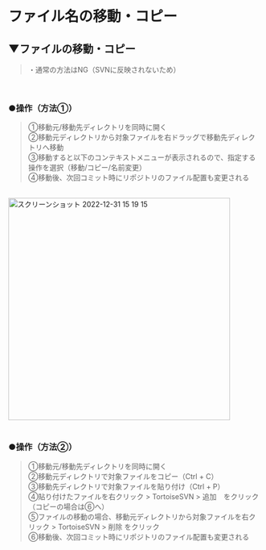 # ファイル名の移動・コピー

## ▼ファイルの移動・コピー
>・通常の方法はNG（SVNに反映されないため）<br>
<br>

### ●操作（方法①）
>①移動元/移動先ディレクトリを同時に開く<br>
>②移動元ディレクトリから対象ファイルを右ドラッグで移動先ディレクトリへ移動<br>
>③移動すると以下のコンテキストメニューが表示されるので、指定する操作を選択（移動/コピー/名前変更）<br>
>④移動後、次回コミット時にリポジトリのファイル配置も変更される<br>
<br>
<img width="441" alt="スクリーンショット 2022-12-31 15 19 15" src="https://user-images.githubusercontent.com/81621944/210127273-6dd57a30-7b01-497f-8b98-16511848f668.png"><br>
<br>

### ●操作（方法②）
>①移動元/移動先ディレクトリを同時に開く<br>
>②移動元ディレクトリで対象ファイルをコピー（Ctrl + C）<br>
>③移動先ディレクトリで対象ファイルを貼り付け（Ctrl + P）<br>
>④貼り付けたファイルを右クリック > TortoiseSVN > 追加　をクリック（コピーの場合は⑥へ）<br>
>⑤ファイルの移動の場合、移動元ディレクトリから対象ファイルを右クリック > TortoiseSVN > 削除 をクリック<br>
>⑥移動後、次回コミット時にリポジトリのファイル配置も変更される<br>
<br>
